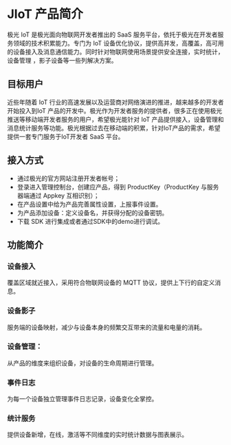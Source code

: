 # JIoT 产品简介

极光 IoT 是极光面向物联网开发者推出的 SaaS 服务平台，依托于极光在开发者服务领域的技术积累能力。专门为 IoT 设备优化协议，提供高并发，高覆盖，高可用的设备接入及消息通信能力。同时针对物联网使用场景提供安全连接，实时统计，设备管理 ，影子设备等一些列解决方案。

## 目标用户

近些年随着 IoT 行业的高速发展以及运营商对网络演进的推进，越来越多的开发者开始投入到IoT 产品的开发中。极光作为开发者服务的提供者，很多正在使用极光推送等移动端开发者服务的用户，希望极光能针对 IoT 产品提供接入，设备管理和消息统计服务等功能。极光根据过去在移动端的积累，针对IoT产品的需求，希望提供一套专门服务于IoT开发者 SaaS 平台。


## 接入方式

* 通过极光的官方网站注册开发者帐号；
* 登录进入管理控制台，创建应产品，得到 ProductKey（ProductKey 与服务器端通过 Appkey 互相识别）；
* 在产品设置中给为产品完善属性设置，上报事件设置。
* 为产品添加设备：定义设备名，并获得分配的设备密钥。
* 下载 SDK 进行集成或者通过SDK中的demo进行调试。

## 功能简介
### 设备接入
覆盖区域就近接入，采用符合物联网设备的 MQTT 协议，提供上下行的自定义消息。
### 设备影子
服务端的设备映射，减少与设备本身的频繁交互带来的流量和电量的消耗。
### 设备管理：
从产品的维度来组织设备，对设备的生命周期进行管理。
### 事件日志
为每一个设备独立管理事件日志记录，设备变化全掌控。
### 统计服务
提供设备新增，在线，激活等不同维度的实时统计数据与图表展示。
